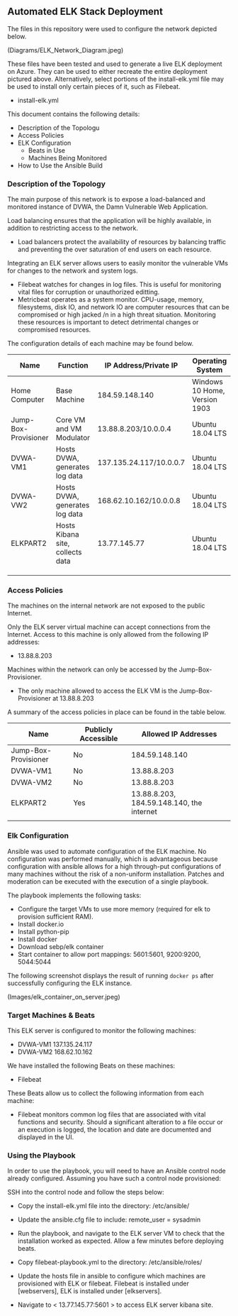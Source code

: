 ## Automated ELK Stack Deployment

The files in this repository were used to configure the network depicted below.

(Diagrams/ELK_Network_Diagram.jpeg)

These files have been tested and used to generate a live ELK deployment on Azure. They can be used to either recreate the entire deployment pictured above. Alternatively, select portions of the install-elk.yml file may be used to install only certain pieces of it, such as Filebeat.

  - install-elk.yml

This document contains the following details:
- Description of the Topologu
- Access Policies
- ELK Configuration
  - Beats in Use
  - Machines Being Monitored
- How to Use the Ansible Build


### Description of the Topology

The main purpose of this network is to expose a load-balanced and monitored instance of DVWA, the Damn Vulnerable Web Application.

Load balancing ensures that the application will be highly available, in addition to restricting access to the network.
- Load balancers protect the availability of resources by balancing traffic and preventing the over saturation of end users on each resource.

Integrating an ELK server allows users to easily monitor the vulnerable VMs for changes to the network and system logs.
- Filebeat watches for changes in log files. This is useful for monitoring vital files for corruption or unauthorized editting.
- Metricbeat operates as a system monitor. CPU-usage, memory, filesystems, disk IO, and network IO are computer resources that can be compromised or high jacked /n
in a high threat situation. Monitoring these resources is important to detect detrimental changes or compromised resources.

The configuration details of each machine may be found below.

| Name                 | Function                         | IP Address/Private IP   | Operating System              |
|----------------------|----------------------------------|-------------------------|-------------------------------|
| Home Computer        | Base Machine                     | 184.59.148.140          | Windows 10 Home, Version 1903 |
| Jump-Box-Provisioner | Core VM and VM Modulator         | 13.88.8.203/10.0.0.4    | Ubuntu 18.04 LTS              |
| DVWA-VM1             | Hosts DVWA, generates log data   | 137.135.24.117/10.0.0.7 | Ubuntu 18.04 LTS              |
| DVWA-VW2             | Hosts DVWA, generates log data   | 168.62.10.162/10.0.0.8  | Ubuntu 18.04 LTS              |
| ELKPART2             | Hosts Kibana site, collects data | 13.77.145.77            | Ubuntu 18.04 LTS              |
|                      |                                  |                         |                               |
|                      |                                  |                         |                               |
|                      |                                  |                         |                               |

### Access Policies

The machines on the internal network are not exposed to the public Internet. 

Only the ELK server virtual machine can accept connections from the Internet. Access to this machine is only allowed from the following IP addresses:
- 13.88.8.203

Machines within the network can only be accessed by the Jump-Box-Provisioner.
- The only machine allowed to access the ELK VM is the Jump-Box-Provisioner at 13.88.8.203

A summary of the access policies in place can be found in the table below.

| Name                 | Publicly Accessible | Allowed IP Addresses                      |
|----------------------|---------------------|-------------------------------------------|
| Jump-Box-Provisioner | No                  | 184.59.148.140                            |
| DVWA-VM1             | No                  | 13.88.8.203                               |
| DVWA-VM2             | No                  | 13.88.8.203                               |
| ELKPART2             | Yes                 | 13.88.8.203, 184.59.148.140, the internet |
|                      |                     |                                           |

### Elk Configuration

Ansible was used to automate configuration of the ELK machine. No configuration was performed manually, which is advantageous because configuration with ansible allows for a high through-put configurations of many machines without the risk of a non-uniform installation. Patches and moderation can be executed with the execution of a single playbook.

The playbook implements the following tasks:
- Configure the target VMs to use more memory (required for elk to provision sufficient RAM).
- Install docker.io
- Install python-pip
- Install docker
- Download sebp/elk container
- Start container to allow port mappings: 5601:5601, 9200:9200, 5044:5044

The following screenshot displays the result of running `docker ps` after successfully configuring the ELK instance.

(Images/elk_container_on_server.jpeg)

### Target Machines & Beats
This ELK server is configured to monitor the following machines:
- DVWA-VM1 137.135.24.117
- DVWA-VM2 168.62.10.162

We have installed the following Beats on these machines:
- Filebeat

These Beats allow us to collect the following information from each machine:
- Filebeat monitors common log files that are associated with vital functions and security. Should a significant alteration to a file occur or an execution is logged, the location and date are documented and displayed in the UI.

### Using the Playbook
In order to use the playbook, you will need to have an Ansible control node already configured. Assuming you have such a control node provisioned: 

SSH into the control node and follow the steps below:
- Copy the install-elk.yml file into the directory: /etc/ansible/
- Update the ansible.cfg file to include:
remote_user = sysadmin
- Run the playbook, and navigate to the ELK server VM to check that the installation worked as expected. Allow a few minutes before deploying beats.

- Copy filebeat-playbook.yml to the directory: /etc/ansible/roles/
- Update the hosts file in ansible to configure which machines are provisioned with ELK or filebeat. Filebeat is installed under [webservers], ELK is installed under [elkservers].
- Navigate to < 13.77.145.77:5601 > to access ELK server kibana site.
